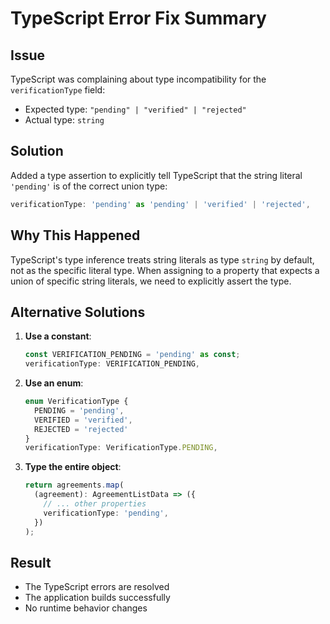 # TypeScript Error Fix Summary

## Issue

TypeScript was complaining about type incompatibility for the `verificationType` field:

- Expected type: `"pending" | "verified" | "rejected"`
- Actual type: `string`

## Solution

Added a type assertion to explicitly tell TypeScript that the string literal `'pending'` is of the correct union type:

```typescript
verificationType: 'pending' as 'pending' | 'verified' | 'rejected',
```

## Why This Happened

TypeScript's type inference treats string literals as type `string` by default, not as the specific literal type. When assigning to a property that expects a union of specific string literals, we need to explicitly assert the type.

## Alternative Solutions

1. **Use a constant**:

   ```typescript
   const VERIFICATION_PENDING = 'pending' as const;
   verificationType: VERIFICATION_PENDING,
   ```

2. **Use an enum**:

   ```typescript
   enum VerificationType {
     PENDING = 'pending',
     VERIFIED = 'verified',
     REJECTED = 'rejected'
   }
   verificationType: VerificationType.PENDING,
   ```

3. **Type the entire object**:
   ```typescript
   return agreements.map(
     (agreement): AgreementListData => ({
       // ... other properties
       verificationType: 'pending',
     })
   );
   ```

## Result

- The TypeScript errors are resolved
- The application builds successfully
- No runtime behavior changes
